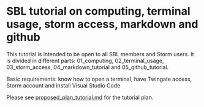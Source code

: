 # SBL tutorial on computing, terminal usage, storm access, markdown and github

This tutorial is intended to be open to all SBL members and Storm users. 
It is divided in different parts: 01_computing, 02_terminal_usage, 03_storm_access, 04_markdown_tutorial and 05_github_tutorial.

Basic requirements: know how to open a terminal, have Twingate access, Storm account and install Visual Studio Code

Please see [proposed_plan_tutorial.md](https://github.com/franciscaabsr/SBL_terminal_tutorial/blob/main/proposed_plan_tutorial.md) for the tutorial plan.
